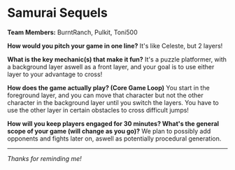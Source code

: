 # Samurai Sequels

**Team Members:** BurntRanch, Pulkit, Toni500

**How would you pitch your game in one line?** It's like Celeste, but 2 layers!

**What is the key mechanic(s) that make it fun?** It's a puzzle platformer, with a background layer aswell as a front layer, and your goal is to use either layer to your advantage to cross!

**How does the game actually play? (Core Game Loop)** You start in the foreground layer, and you can move that character but not the other character in the background layer until you switch the layers.
You have to use the other layer in certain obstacles to cross difficult jumps!

**How will you keep players engaged for 30 minutes? What's the general scope of your game (will change as you go)?** We plan to possibly add opponents and fights later on, aswell as potentially procedural generation.

---
*Thanks for reminding me!*
